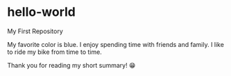 # hello-world
My First Repository

My favorite color is blue.
I enjoy spending time with friends and family.
I like to ride my bike from time to time.

Thank you for reading my short summary! 😁
